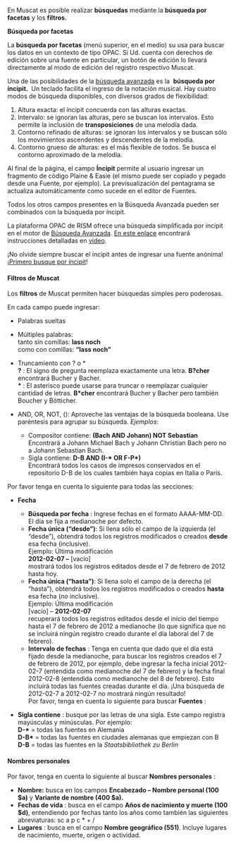 En Muscat es posible realizar **búsquedas** mediante la **búsqueda por facetas** y los **filtros**.

**Búsqueda por facetas**

La **búsqueda por facetas** (menú superior, en el medio) su usa para buscar los datos en un contexto de tipo OPAC. Si Ud. cuenta con derechos de edición sobre una fuente en particular, un botón de edición lo llevará directamente al modo de edición del registro respectivo Muscat.

Una de las posibilidades de la [búsqueda avanzada](http://muscat.rism.info/advanced)&nbsp;es la&nbsp; **búsqueda por íncipit.&nbsp;** Un teclado facilita el ingreso de la notación musical. Hay cuatro modos de búsqueda disponibles, con diversos grados de flexibilidad:

1. Altura exacta: el íncipit concuerda con las alturas exactas.
2. Intervalo: se ignoran las alturas, pero se buscan los intervalos. Esto permite la inclusión de **transposiciones** de una melodía dada.
3. Contorno refinado de alturas: se ignoran los intervalos y se buscan sólo los movimientos ascendentes y descendentes de la melodía.
4. Contorno grueso de alturas: es el más flexible de todos. Se busca el contorno aproximado de la melodía.

Al final de la página, el campo **Íncipit** permite al usuario ingresar un fragmento de código Plaine & Easie (el mismo puede ser copiado y pegado desde una Fuente, por ejemplo). La previsualización del pentagrama se actualiza automáticamente como sucede en el editor de Fuentes.

Todos los otros campos presentes en la Búsqueda Avanzada pueden ser combinados con la búsqueda por íncipit.

La plataforma OPAC de RISM ofrece una búsqueda simplificada por íncipit en el motor de [Búsqueda Avanzada](https://opac.rism.info/index.php?id=3&L=0). [En este enlace](https://opac.rism.info/index.php?id=8&L=0#c38) encontrará instrucciones detalladas en [video](https://youtu.be/HgXFyiXZq5M).

¡No olvide siempre buscar el íncipit antes de ingresar una fuente anónima! ¡[Primero busque por íncipit](https://youtu.be/kKc0zzc8cbo)!

#### Filtros de Muscat

Los **filtros** de Muscat permiten hacer búsquedas simples pero poderosas.&nbsp;

En cada campo puede ingresar:

- Palabras sueltas
- Múltiples palabras:  
tanto sin comillas: **lass noch** &nbsp;  
como con comillas: **“lass noch”** &nbsp;
- Truncamiento con ? o \*  
**?** : El signo de pregunta reemplaza exactamente una letra. **B?cher** encontrará Bucher y Bacher.   
**\*** : El asterisco puede usarse para truncar o reemplazar cualquier cantidad de letras. **B\*cher** encontrará Bucher y Bacher pero también Boucher y Bötticher.
- AND, OR, NOT, (): Aproveche las ventajas de la búsqueda booleana. Use paréntesis para agrupar su búsqueda.&nbsp;_Ejemplos_:

  - Compositor contiene: **(Bach AND Johann) NOT Sebastian**  
Encontrará a Johann Michael Bach y Johann Christian Bach pero no a Johann Sebastian Bach.  
  - Sigla contiene: **D-B AND (I-\* OR F-P\*)**  
Encontrará todos los casos de impresos conservados en el repositorio D-B de los cuales también haya copias en Italia o París.  

Por favor tenga en cuenta lo siguiente para todas las secciones:

- **Fecha**

  - **Búsqueda por fecha** : Ingrese fechas en el formato AAAA-MM-DD. El día se fija a medianoche por defecto.
  - **Fecha única (“desde”)**: Si llena sólo el campo de la izquierda (el “desde”), obtendrá todos los registros modificados o creados **desde** esa fecha (inclusive).  
Ejemplo: Última modificación  
**2012-02-07 –** [vacío]  
mostrará todos los registros editados desde el 7 de febrero de 2012 hasta hoy.
  - **Fecha única (“hasta”)**: Si llena solo el campo de la derecha (el “hasta”), obtendrá todos los registros modificados o creados **hasta** esa fecha (_no_ inclusive).  
Ejemplo: Última modificación  
[vacío] – **2012-02-07**  
recuperará todos los registros editados desde el inicio del tiempo hasta el 7 de febrero de 2012 a medianoche (lo que significa que no se incluirá ningún registro creado durante el día laboral del 7 de febrero).  
  - **Intervalo de fechas** : Tenga en cuenta que dado que el día está fijado desde la medianoche, para buscar los registros creados el 7 de febrero de 2012, por ejemplo, debe ingresar la fecha inicial 2012-02-7 (entendida como medianoche del 7 de febrero) y la fecha final 2012-02-8 (entendida como medianoche del 8 de febrero). Esto incluirá todas las fuentes creadas durante el día. ¡Una búsqueda de 2012-02-7 a 2012-02-7 no mostrará ningún resultado!  
Por favor, tenga en cuenta lo siguiente para buscar **Fuentes** :
- **Sigla contiene** : busque por las letras de una sigla. Este campo registra mayúsculas y minúsculas. Por ejemplo:  
**D-\*** = todas las fuentes en Alemania  
**D-B\*** = todas las fuentes en ciudades alemanas que empiezan con B  
**D-B** = todas las fuentes en la _Staatsbibliothek zu Berlin_  

#### Nombres personales

Por favor, tenga en cuenta lo siguiente al buscar **Nombres personales** :

- **Nombre:** busca en los campos **Encabezado – Nombre personal (100 $a)** y **Variante de nombre (400 $a).**
- **Fechas de vida** : busca en el campo **Años de nacimiento y muerte (100 $d)**, entendiendo por fechas tanto los años como también las siguientes abreviaturas: sc a p c \* + /
- **Lugares** : busca en el campo **Nombre geográfico (551)**. Incluye lugares de nacimiento, muerte, origen o actividad.